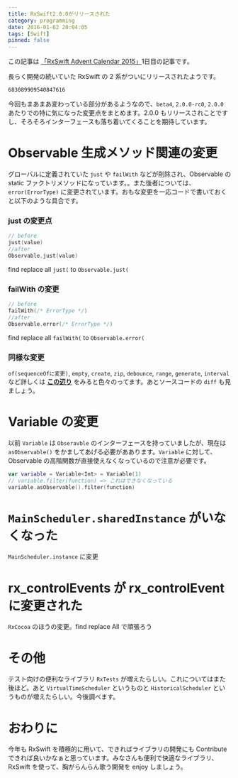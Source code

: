 ```yaml
---
title: RxSwift2.0.0がリリースされた
category: programming
date: 2016-01-02 20:04:05
tags: [Swift]
pinned: false
---
```


<div class="alert alert-info text-center">この記事は <a href="http://qiita.com/advent-calendar/2015/rxswift">「RxSwift Advent Calendar 2015」</a>1日目の記事です。</div>

長らく開発の続いていた RxSwift の 2 系がついにリリースされたようです。

```twitter
683089909540847616
```

今回もまあまあ変わっている部分があるようなので、`beta4`, `2.0.0-rc0`, `2.0.0` あたりでの特に気になった変更点をまとめます。2.0.0 もリリースされことですし、そろそろインターフェースも落ち着いてくることを期待しています。

# Observable 生成メソッド関連の変更

グローバルに定義されていた `just` や `failWith` などが削除され、Observable の static ファクトリメソッドになっています。。また後者については、`error(ErrorType)` に変更されています。おもな変更を一応コードで書いておくと以下のような具合です。

### just の変更点

```swift
// before
just(value)
//after
Observable.just(value)
```

find replace all `just(` to `Observable.just(`

### failWith の変更

```swift
// before
failWith(/* ErrorType */)
//after
Observable.error(/* ErrorType */)
```

find replace all `failWith(` to `Observable.error(`

### 同様な変更

`of(sequenceOfに変更)`, `empty`, `create`, `zip`, `debounce`, `range`, `generate`, `interval` など詳しくは **[この辺り](https://github.com/ReactiveX/RxSwift/releases/tag/2.0.0-rc.0)** をみると色々のってます。あとソースコードの `diff` も見ましょう。

# Variable の変更

以前 `Variable` は `Obseravble` のインターフェースを持っていましたが、現在は `asObservable()` をかましてあげる必要がああります。`Variable` に対して、Observable の高階関数が直接使えなくなっているので注意が必要です。

```swift
var variable = Variable<Int> = Variable(1)
// variable.filter(function) => これはできなくなっている
variable.asObservable().filter(function)
```

# `MainScheduler.sharedInstance` がいなくなった

`MainScheduler.instance` に変更

# rx_controlEvents が rx_controlEvent に変更された

`RxCocoa` のほうの変更。find replace All で頑張ろう

# その他

テスト向けの便利なライブラリ `RxTests` が増えたらしい。これについてはまた後ほど。あと `VirtualTimeScheduler` というものと `HistoricalScheduler` というものが増えたらしい。今後調べます。

# おわりに

今年も RxSwift を積極的に用いて、できればライブラリの開発にも Contribute できれば良いかなぁと思っています。みなさんも便利で快適なライブラリ、RxSwift を使って、胸がらんらん歌う開発を enjoy しましょう。
